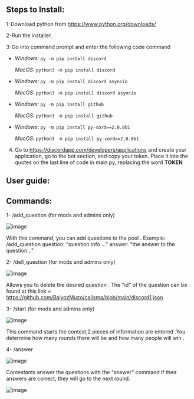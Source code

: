 
## Steps to Install:

1-Download python from https://www.python.org/downloads/

2-Run the installer.

3-Go into command prompt and enter the following code command

* *Windows:* ```py -m pip install discord```
 
  *MacOS:* ```python3 -m pip install discord```

* *Windows:* `py -m pip install discord asyncio`

   *MacOS:* `python3 -m pip install discord asyncio`
   
* *Windows:* `py -m pip install github`

   *MacOS:* `python3 -m pip install github`  
   
* *Windows:* `py -m pip install py-cord==2.0.0b1`

   *MacOS:* `python3 -m pip install py-cord==2.0.0b1`    
   
   
4. Go to https://discordapp.com/developers/applications and create your application, go to the bot section, and copy your token. Place it into the quotes on the last line of code in main.py, replacing the word **TOKEN**   

## User guide:

## Commands:

1- /add_question (for mods and admins only)

![image](https://user-images.githubusercontent.com/96955054/178001662-1a8e1441-4a7d-47dc-bc5f-30f95642c547.png)

With this command, you can add questions to the pool . Example: /add_question question: "question info ..." answer: "the answer to the question..."

2- /dell_question (for mods and admins only)

![image](https://user-images.githubusercontent.com/96955054/178002239-0d26bca6-e1bf-4181-b2c5-5c6d47cc681a.png)

Allows you to delete the desired question . The "id" of the question can be found at this link = https://github.com/BalyozMuzo/calisma/blob/main/discord1.json

3- /start (for mods and admins only)

![image](https://user-images.githubusercontent.com/96955054/178002737-b741b369-a7e9-4f5e-986a-c14ed6a8df2d.png)

This command starts the contest,2 pieces of information are entered .You determine how many rounds there will be and how many people will win .

4- /answer

![image](https://user-images.githubusercontent.com/96955054/178003390-a453218c-d387-4987-9913-1c85f347b147.png)

Contestants answer the questions with the "answer" command if their answers are correct, they will go to the next round.

![image](https://user-images.githubusercontent.com/96955054/178003596-a04aa5df-b8a5-4b82-ad5a-b0da15a8bb1e.png)
